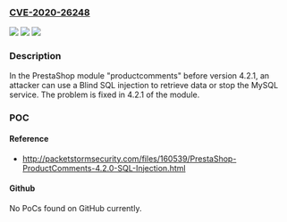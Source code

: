 ### [CVE-2020-26248](https://cve.mitre.org/cgi-bin/cvename.cgi?name=CVE-2020-26248)
![](https://img.shields.io/static/v1?label=Product&message=productcomments&color=blue)
![](https://img.shields.io/static/v1?label=Version&message=n%2Fa&color=blue)
![](https://img.shields.io/static/v1?label=Vulnerability&message=CWE-89%3A%20Improper%20Neutralization%20of%20Special%20Elements%20used%20in%20an%20SQL%20Command%20('SQL%20Injection')&color=brighgreen)

### Description

In the PrestaShop module "productcomments" before version 4.2.1, an attacker can use a Blind SQL injection to retrieve data or stop the MySQL service. The problem is fixed in 4.2.1 of the module.

### POC

#### Reference
- http://packetstormsecurity.com/files/160539/PrestaShop-ProductComments-4.2.0-SQL-Injection.html

#### Github
No PoCs found on GitHub currently.

